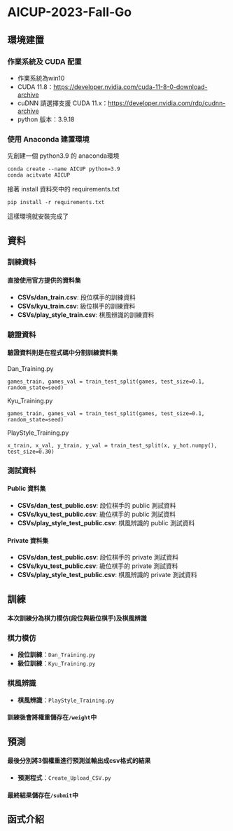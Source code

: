 # AICUP-2023-Fall-Go

## 環境建置
### 作業系統及 CUDA 配置
* 作業系統為win10
* CUDA 11.8：https://developer.nvidia.com/cuda-11-8-0-download-archive
* cuDNN 請選擇支援 CUDA 11.x：https://developer.nvidia.com/rdp/cudnn-archive
* python 版本：3.9.18
### 使用 Anaconda 建置環境
先創建一個 python3.9 的 anaconda環境
```
conda create --name AICUP python=3.9
conda acitvate AICUP
```
接著 install 資料夾中的 requirements.txt
```
pip install -r requirements.txt
```
這樣環境就安裝完成了

## 資料
### 訓練資料
#### 直接使用官方提供的資料集
* **CSVs/dan_train.csv**: 段位棋手的訓練資料
* **CSVs/kyu_train.csv**: 級位棋手的訓練資料
* **CSVs/play_style_train.csv**: 棋風辨識的訓練資料
### 驗證資料
#### 驗證資料則是在程式碼中分割訓練資料集
Dan_Training.py
```
games_train, games_val = train_test_split(games, test_size=0.1, random_state=seed)
```
Kyu_Training.py
```
games_train, games_val = train_test_split(games, test_size=0.1, random_state=seed)
```
PlayStyle_Training.py
```
x_train, x_val, y_train, y_val = train_test_split(x, y_hot.numpy(), test_size=0.30)
```
### 測試資料
#### Public 資料集
* **CSVs/dan_test_public.csv**: 段位棋手的 public 測試資料
* **CSVs/kyu_test_public.csv**: 級位棋手的 public 測試資料
* **CSVs/play_style_test_public.csv**: 棋風辨識的 public 測試資料
#### Private 資料集
* **CSVs/dan_test_public.csv**: 段位棋手的 private 測試資料
* **CSVs/kyu_test_public.csv**: 級位棋手的 private 測試資料
* **CSVs/play_style_test_public.csv**: 棋風辨識的 private 測試資料

## 訓練
#### 本次訓練分為棋力模仿(段位與級位棋手)及棋風辨識
### 棋力模仿
* **段位訓練**：`Dan_Training.py`  
* **級位訓練**：`Kyu_Training.py`
### 棋風辨識
* **棋風辨識**：`PlayStyle_Training.py`  
#### 訓練後會將權重儲存在`/weight`中

## 預測
#### 最後分別將3個權重進行預測並輸出成csv格式的結果  
* **預測程式**：`Create_Upload_CSV.py`  

#### 最終結果儲存在`/submit`中

## 函式介紹
